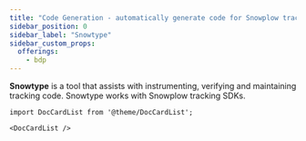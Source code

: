 ```yaml
---
title: "Code Generation - automatically generate code for Snowplow tracking SDKs"
sidebar_position: 0
sidebar_label: "Snowtype"
sidebar_custom_props:
  offerings:
    - bdp
---
```


**Snowtype** is a tool that assists with instrumenting, verifying and maintaining tracking code. Snowtype works with Snowplow tracking SDKs.

```mdx-code-block
import DocCardList from '@theme/DocCardList';

<DocCardList />
```
